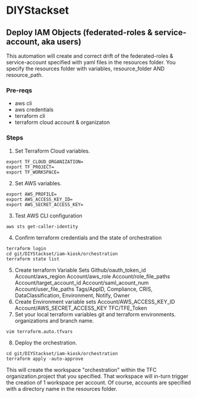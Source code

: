 # DIYStackset

## Deploy IAM Objects (federated-roles & service-account, aka users)
This automation will create and correct drift of the federated-roles & service-account specified with yaml files in the resources folder.
You specify the resources folder with variables, resource_folder AND resource_path.

### Pre-reqs
* aws cli
* aws credentials
* terraform cli
* terraform cloud account & organizaton

### Steps
1. Set Terraform Cloud variables.
```
export TF_CLOUD_ORGANIZATION=
export TF_PROJECT=
export TF_WORKSPACE=
```
2. Set AWS variables.
```
export AWS_PROFILE=
export AWS_ACCESS_KEY_ID=
export AWS_SECRET_ACCESS_KEY=
```
3. Test AWS CLI configuration
```
aws sts get-caller-identity
```
4. Confirm terraform credentials and the state of orchestration
```
terraform login
cd git/DIYStackset/iam-kiosk/orchestration
terraform state list
```
5. Create terraform Variable Sets
Github/oauth_token_id
Account/aws_region
Account/aws_role
Account/role_file_paths
Account/target_account_id
Account/saml_acount_num
Account/user_file_paths
Tags/AppID, Compliance, CRIS, DataClassification, Environment, Notify, Owner
6. Create Environment variable sets
Account/AWS_ACCESS_KEY_ID
Account/AWS_SECRET_ACCESS_KEY
TFC/TFE_Token
7. Set your local terraform variables
git and terraform environments.
organizations and branch name.
```
vim terraform.auto.tfvars
```
8. Deploy the orchestration.
```
cd git/DIYStackset/iam-kiosk/orchestration
terraform apply -auto-approve
```
This will create the workspace "orchestration" within the TFC organization.project that you specified.
That workspace will in-turn trigger the creation of 1 workspace per account.
Of course, accounts are specified with a directory name in the resources folder.